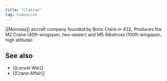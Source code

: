 ```yaml
---
title: "Clairon"
tag: Companies
---
```


[[Monnais]] aircraft company founded by Boris Claire in 432. Produces the M2 Crane (40ft-wingspan, two-seater) and M5 Albatross (100ft-wingspan, high altitude)

## See also

- [[Locust War]]
- [[Crane Affair]]
